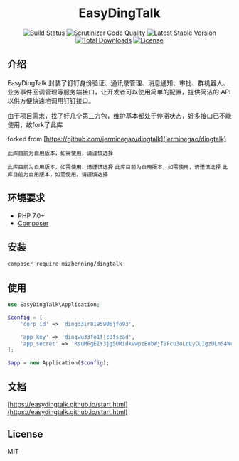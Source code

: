 <p align="center">
    <h1 align="center">EasyDingTalk</h1>
</p>

<p align="center">
    <a href="https://travis-ci.org/mingyoung/dingtalk"><img src="https://travis-ci.org/mingyoung/dingtalk.svg" alt="Build Status"></a>
    <a href="https://scrutinizer-ci.com/g/mingyoung/dingtalk/?branch=master"><img src="https://scrutinizer-ci.com/g/mingyoung/dingtalk/badges/quality-score.png?b=master" alt="Scrutinizer Code Quality"></a>
    <a href="https://packagist.org/packages/mingyoung/dingtalk"><img src="https://poser.pugx.org/mingyoung/dingtalk/v/stable.svg" alt="Latest Stable Version"></a>
    <a href="https://packagist.org/packages/mingyoung/dingtalk"><img src="https://poser.pugx.org/mingyoung/dingtalk/d/total.svg" alt="Total Downloads"></a>
    <a href="https://packagist.org/packages/mingyoung/dingtalk"><img src="https://poser.pugx.org/mingyoung/dingtalk/license.svg" alt="License"></a>
</p>

## 介绍

EasyDingTalk 封装了钉钉身份验证、通讯录管理、消息通知、审批、群机器人、业务事件回调管理等服务端接口，让开发者可以使用简单的配置，提供简洁的 API 以供方便快速地调用钉钉接口。

由于项目需求，找了好几个第三方包，维护基本都处于停滞状态，好多接口已不能使用，故fork了此库

forked from [https://github.com/jerminegao/dingtalk](jerminegao/dingtalk)

```此库目前为自用版本，如需使用，请谨慎选择```

```此库目前为自用版本，如需使用，请谨慎选择```
```此库目前为自用版本，如需使用，请谨慎选择```
```此库目前为自用版本，如需使用，请谨慎选择```
## 环境要求

- PHP 7.0+
- [Composer](https://getcomposer.org/)

## 安装

```bash
composer require mizhenning/dingtalk
```

## 使用

```php
use EasyDingTalk\Application;

$config = [
    'corp_id' => 'dingd3ir8195906jfo93',

    'app_key' => 'dingwu33fo1fjc0fszad',
    'app_secret' => 'RsuMFgEIY3jg5UMidkvwpzEobWjf9Fcu3oLqLyCUIgzULm54WcV7j9fi3fJlUshk',
];

$app = new Application($config);
```

## 文档

[https://easydingtalk.github.io/start.html](https://easydingtalk.github.io/start.html)


## License

MIT
